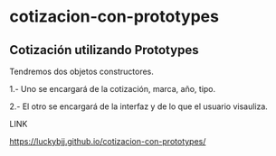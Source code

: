 # cotizacion-con-prototypes

## Cotización utilizando Prototypes

Tendremos dos objetos constructores.

1.- Uno se encargará de la cotización, marca, año, tipo.

2.- El otro se encargará de la interfaz y de lo que el usuario visauliza.


LINK

https://luckybjj.github.io/cotizacion-con-prototypes/
